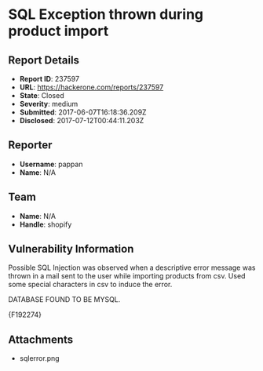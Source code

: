 # SQL Exception thrown during product import

## Report Details
- **Report ID**: 237597
- **URL**: https://hackerone.com/reports/237597
- **State**: Closed
- **Severity**: medium
- **Submitted**: 2017-06-07T16:18:36.209Z
- **Disclosed**: 2017-07-12T00:44:11.203Z

## Reporter
- **Username**: pappan
- **Name**: N/A

## Team
- **Name**: N/A
- **Handle**: shopify

## Vulnerability Information
Possible SQL Injection was observed when a descriptive error message was thrown in a mail sent to the user while importing products from csv. Used some special characters in csv to induce the error.

DATABASE FOUND TO BE MYSQL.

{F192274}

## Attachments
- sqlerror.png
